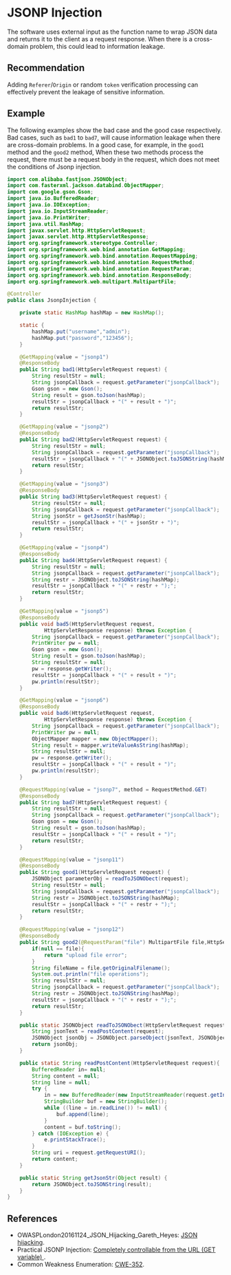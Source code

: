 # JSONP Injection
The software uses external input as the function name to wrap JSON data and returns it to the client as a request response. When there is a cross-domain problem, this could lead to information leakage.


## Recommendation
Adding `Referer`/`Origin` or random `token` verification processing can effectively prevent the leakage of sensitive information.


## Example
The following examples show the bad case and the good case respectively. Bad cases, such as `bad1` to `bad7`, will cause information leakage when there are cross-domain problems. In a good case, for example, in the `good1` method and the `good2` method, When these two methods process the request, there must be a request body in the request, which does not meet the conditions of Jsonp injection.


```java
import com.alibaba.fastjson.JSONObject;
import com.fasterxml.jackson.databind.ObjectMapper;
import com.google.gson.Gson;
import java.io.BufferedReader;
import java.io.IOException;
import java.io.InputStreamReader;
import java.io.PrintWriter;
import java.util.HashMap;
import javax.servlet.http.HttpServletRequest;
import javax.servlet.http.HttpServletResponse;
import org.springframework.stereotype.Controller;
import org.springframework.web.bind.annotation.GetMapping;
import org.springframework.web.bind.annotation.RequestMapping;
import org.springframework.web.bind.annotation.RequestMethod;
import org.springframework.web.bind.annotation.RequestParam;
import org.springframework.web.bind.annotation.ResponseBody;
import org.springframework.web.multipart.MultipartFile;

@Controller
public class JsonpInjection {

    private static HashMap hashMap = new HashMap();

    static {
        hashMap.put("username","admin");
        hashMap.put("password","123456");
    }

    @GetMapping(value = "jsonp1")
    @ResponseBody
    public String bad1(HttpServletRequest request) {
        String resultStr = null;
        String jsonpCallback = request.getParameter("jsonpCallback");
        Gson gson = new Gson();
        String result = gson.toJson(hashMap);
        resultStr = jsonpCallback + "(" + result + ")";
        return resultStr;
    }

    @GetMapping(value = "jsonp2")
    @ResponseBody
    public String bad2(HttpServletRequest request) {
        String resultStr = null;
        String jsonpCallback = request.getParameter("jsonpCallback");
        resultStr = jsonpCallback + "(" + JSONObject.toJSONString(hashMap) + ")";
        return resultStr;
    }

    @GetMapping(value = "jsonp3")
    @ResponseBody
    public String bad3(HttpServletRequest request) {
        String resultStr = null;
        String jsonpCallback = request.getParameter("jsonpCallback");
        String jsonStr = getJsonStr(hashMap);
        resultStr = jsonpCallback + "(" + jsonStr + ")";
        return resultStr;
    }

    @GetMapping(value = "jsonp4")
    @ResponseBody
    public String bad4(HttpServletRequest request) {
        String resultStr = null;
        String jsonpCallback = request.getParameter("jsonpCallback");
        String restr = JSONObject.toJSONString(hashMap);
        resultStr = jsonpCallback + "(" + restr + ");";
        return resultStr;
    }

    @GetMapping(value = "jsonp5")
    @ResponseBody
    public void bad5(HttpServletRequest request,
            HttpServletResponse response) throws Exception {
        String jsonpCallback = request.getParameter("jsonpCallback");
        PrintWriter pw = null;
        Gson gson = new Gson();
        String result = gson.toJson(hashMap);
        String resultStr = null;
        pw = response.getWriter();
        resultStr = jsonpCallback + "(" + result + ")";
        pw.println(resultStr);
    }

    @GetMapping(value = "jsonp6")
    @ResponseBody
    public void bad6(HttpServletRequest request,
            HttpServletResponse response) throws Exception {
        String jsonpCallback = request.getParameter("jsonpCallback");
        PrintWriter pw = null;
        ObjectMapper mapper = new ObjectMapper();
        String result = mapper.writeValueAsString(hashMap);
        String resultStr = null;
        pw = response.getWriter();
        resultStr = jsonpCallback + "(" + result + ")";
        pw.println(resultStr);
    }

    @RequestMapping(value = "jsonp7", method = RequestMethod.GET)
    @ResponseBody
    public String bad7(HttpServletRequest request) {
        String resultStr = null;
        String jsonpCallback = request.getParameter("jsonpCallback");
        Gson gson = new Gson();
        String result = gson.toJson(hashMap);
        resultStr = jsonpCallback + "(" + result + ")";
        return resultStr;
    }

    @RequestMapping(value = "jsonp11")
    @ResponseBody
    public String good1(HttpServletRequest request) {
        JSONObject parameterObj = readToJSONObect(request);
        String resultStr = null;
        String jsonpCallback = request.getParameter("jsonpCallback");
        String restr = JSONObject.toJSONString(hashMap);
        resultStr = jsonpCallback + "(" + restr + ");";
        return resultStr;
    }

    @RequestMapping(value = "jsonp12")
    @ResponseBody
    public String good2(@RequestParam("file") MultipartFile file,HttpServletRequest request) {
        if(null == file){
            return "upload file error";
        }
        String fileName = file.getOriginalFilename();
        System.out.println("file operations");
        String resultStr = null;
        String jsonpCallback = request.getParameter("jsonpCallback");
        String restr = JSONObject.toJSONString(hashMap);
        resultStr = jsonpCallback + "(" + restr + ");";
        return resultStr;
    }

    public static JSONObject readToJSONObect(HttpServletRequest request){
        String jsonText = readPostContent(request);
        JSONObject jsonObj = JSONObject.parseObject(jsonText, JSONObject.class);
        return jsonObj;
    }

    public static String readPostContent(HttpServletRequest request){
        BufferedReader in= null;
        String content = null;
        String line = null;
        try {
            in = new BufferedReader(new InputStreamReader(request.getInputStream(),"UTF-8"));
            StringBuilder buf = new StringBuilder();
            while ((line = in.readLine()) != null) {
                buf.append(line);
            }
            content = buf.toString();
        } catch (IOException e) {
            e.printStackTrace();
        }
        String uri = request.getRequestURI();
        return content;
    }

    public static String getJsonStr(Object result) {
        return JSONObject.toJSONString(result);
    }
}
```

## References
* OWASPLondon20161124_JSON_Hijacking_Gareth_Heyes: [JSON hijacking](https://owasp.org/www-chapter-london/assets/slides/OWASPLondon20161124_JSON_Hijacking_Gareth_Heyes.pdf).
* Practical JSONP Injection: [ Completely controllable from the URL (GET variable) ](https://securitycafe.ro/2017/01/18/practical-jsonp-injection).
* Common Weakness Enumeration: [CWE-352](https://cwe.mitre.org/data/definitions/352.html).
